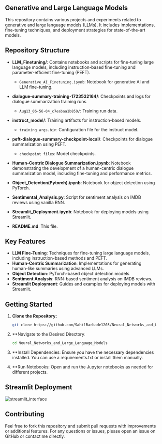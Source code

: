 ## Generative and Large Language Models

This repository contains various projects and experiments related to generative and large language models (LLMs). It includes implementations, fine-tuning techniques, and deployment strategies for state-of-the-art models.

## Repository Structure

- **LLM_Finetuning/**: Contains notebooks and scripts for fine-tuning large language models, including instruction-based fine-tuning and parameter-efficient fine-tuning (PEFT).
  - `Generative_AI_Finetuning.ipynb`: Notebook for generative AI and LLM fine-tuning.

- **dialogue-summary-training-1723532164/**: Checkpoints and logs for dialogue summarization training runs.
  - `Aug13_06-56-04_c7eabaa1b850/`: Training run data.

- **instruct_model/**: Training artifacts for instruction-based models.
  - `training_args.bin`: Configuration file for the instruct model.

- **peft-dialogue-summary-checkpoint-local/**: Checkpoints for dialogue summarization using PEFT.
  - `checkpoint files`: Model checkpoints.

- **Human-Centric Dialogue Summarization.ipynb**: Notebook demonstrating the development of a human-centric dialogue summarization model, including fine-tuning and performance metrics.

- **Object_Detection(Pytorch).ipynb**: Notebook for object detection using PyTorch.

- **Sentimental_Analysis.py**: Script for sentiment analysis on IMDB reviews using vanilla RNN.

- **Streamlit_Deployment.ipynb**: Notebook for deploying models using Streamlit.

- **README.md**: This file.

## Key Features

- **LLM Fine-Tuning**: Techniques for fine-tuning large language models, including instruction-based methods and PEFT.
- **Human-Centric Summarization**: Implementations for generating human-like summaries using advanced LLMs.
- **Object Detection**: PyTorch-based object detection models.
- **Sentiment Analysis**: RNN-based sentiment analysis on IMDB reviews.
- **Streamlit Deployment**: Guides and examples for deploying models with Streamlit.

## Getting Started

1. **Clone the Repository:**
   ```bash
   git clone https://github.com/SahilBarbade1203/Neural_Networks_and_Large_Language_Models.git
   ```
2. **Navigate to the Desired Directory:
   ```bash
   cd Neural_Networks_and_Large_Language_Models
   ```
3. **Install Dependencies:
Ensure you have the necessary dependencies installed. You can use a requirements.txt or install them manually.

4. **Run Notebooks:
Open and run the Jupyter notebooks as needed for different projects.

## Streamlit Deployment
![streamlit_interface](https://github.com/user-attachments/assets/f2c7a0a1-28f5-4168-b64b-5ea02b860044)

## Contributing

Feel free to fork this repository and submit pull requests with improvements or additional features.
For any questions or issues, please open an issue on GitHub or contact me directly.
